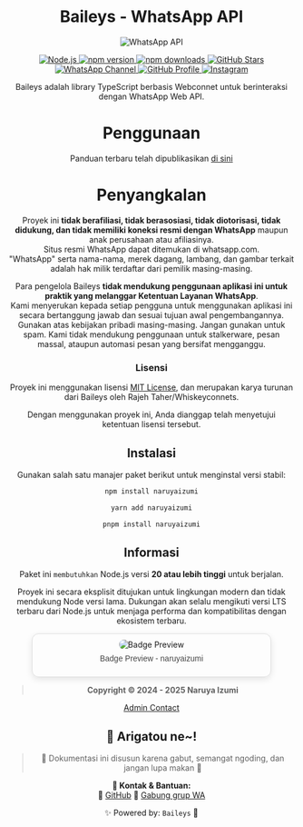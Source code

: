 # <div align='center'>Baileys - WhatsApp API</div>

<div align='center'>

![WhatsApp API](https://i.supa.codes/nCgo8D)

<p align="center">
  <!-- Node.js Version -->
  <a href="https://nodejs.org">
    <img src="https://img.shields.io/badge/Node.js-%3E=20.0.0-339933?style=for-the-badge&logo=node.js&logoColor=white" alt="Node.js">
  </a>

  <!-- NPM Version -->
  <a href="https://www.npmjs.com/package/naruyaizumi">
    <img src="https://img.shields.io/npm/v/naruyaizumi?color=crimson&label=Version&style=for-the-badge&logo=npm&logoColor=white" alt="npm version">
  </a>

  <!-- NPM Downloads -->
  <a href="https://www.npmjs.com/package/naruyaizumi">
    <img src="https://img.shields.io/npm/dt/naruyaizumi?style=for-the-badge&label=Downloads&logo=npm&logoColor=white" alt="npm downloads">
  </a>

  <!-- GitHub Stars -->
  <a href="https://github.com/naruyaizumi/baileys">
    <img src="https://img.shields.io/github/stars/naruyaizumi/baileys?style=for-the-badge&label=Stars&logo=github" alt="GitHub Stars">
  </a>

  <!-- WhatsApp Channel -->
  <a href="https://whatsapp.com/channel/0029Vb5vz4oDjiOfUeW2Mt03">
    <img src="https://img.shields.io/badge/WhatsApp-Channel-25D366?style=for-the-badge&logo=whatsapp&logoColor=white" alt="WhatsApp Channel">
  </a>

  <!-- GitHub Profile -->
  <a href="https://github.com/naruyaizumi">
    <img src="https://img.shields.io/badge/GitHub-naruyaizumi-181717?style=for-the-badge&logo=github&logoColor=white" alt="GitHub Profile">
  </a>

  <!-- Instagram -->
  <a href="https://instagram.com/naruyaizumi_">
    <img src="https://img.shields.io/badge/Instagram-@naruyaizumi-E4405F?style=for-the-badge&logo=instagram&logoColor=white" alt="Instagram">
  </a>
</p>

Baileys adalah library TypeScript berbasis Webconnet untuk berinteraksi dengan WhatsApp Web API.

# Penggunaan
Panduan terbaru telah dipublikasikan [di sini](https://baileys.wiki)

# Penyangkalan
Proyek ini **tidak berafiliasi, tidak berasosiasi, tidak diotorisasi, tidak didukung, dan tidak memiliki koneksi resmi dengan WhatsApp** maupun anak perusahaan atau afiliasinya.  
Situs resmi WhatsApp dapat ditemukan di whatsapp.com.  
"WhatsApp" serta nama-nama, merek dagang, lambang, dan gambar terkait adalah hak milik terdaftar dari pemilik masing-masing.

Para pengelola Baileys **tidak mendukung penggunaan aplikasi ini untuk praktik yang melanggar Ketentuan Layanan WhatsApp**.  
Kami menyerukan kepada setiap pengguna untuk menggunakan aplikasi ini secara bertanggung jawab dan sesuai tujuan awal pengembangannya.  
Gunakan atas kebijakan pribadi masing-masing. Jangan gunakan untuk spam. Kami tidak mendukung penggunaan untuk stalkerware, pesan massal, ataupun automasi pesan yang bersifat mengganggu.

### Lisensi

Proyek ini menggunakan lisensi [MIT License](https://github.com/Whiskeyconnets/Baileys?tab=readme-ov-file#license), dan merupakan karya turunan dari Baileys oleh Rajeh Taher/Whiskeyconnets.

Dengan menggunakan proyek ini, Anda dianggap telah menyetujui ketentuan lisensi tersebut.

## Instalasi

Gunakan salah satu manajer paket berikut untuk menginstal versi stabil:

```bash
npm install naruyaizumi
```
```bash
yarn add naruyaizumi
```
```bash
pnpm install naruyaizumi
```
## Informasi

Paket ini `membutuhkan` Node.js versi **20 atau lebih tinggi** untuk berjalan.

Proyek ini secara eksplisit ditujukan untuk lingkungan modern dan tidak mendukung Node versi lama. Dukungan akan selalu mengikuti versi LTS terbaru dari Node.js untuk menjaga performa dan kompatibilitas dengan ekosistem terbaru.

<div style="text-align:center; border:1px solid #ddd; border-radius:12px; padding:10px; box-shadow: 0 4px 12px rgba(0,0,0,0.1); max-width:400px; margin:auto">
  <img src="https://i.supa.codes/8bsFmG" style="border-radius:8px; max-width:100%; height:auto" alt="Badge Preview">
  <p style="font-family:sans-serif; margin-top:8px; font-size:14px; color:#444">Badge Preview - naruyaizumi</p>
</div>

> **Copyright © 2024 - 2025 Naruya Izumi**

[Admin Contact](https://linkbio.co/naruyaizumi)

## 🌸 Arigatou ne~!

> 📖 Dokumentasi ini disusun karena gabut, semangat ngoding, dan jangan lupa makan 🍓

**💌 Kontak & Bantuan:**  
🧠 [GitHub](github.com/naruyaizumi)
📱 [Gabung grup WA](https://chat.whatsapp.com/J9DANHhVooxDslMY6Emjhi)

✨ Powered by: `Baileys` 🦄